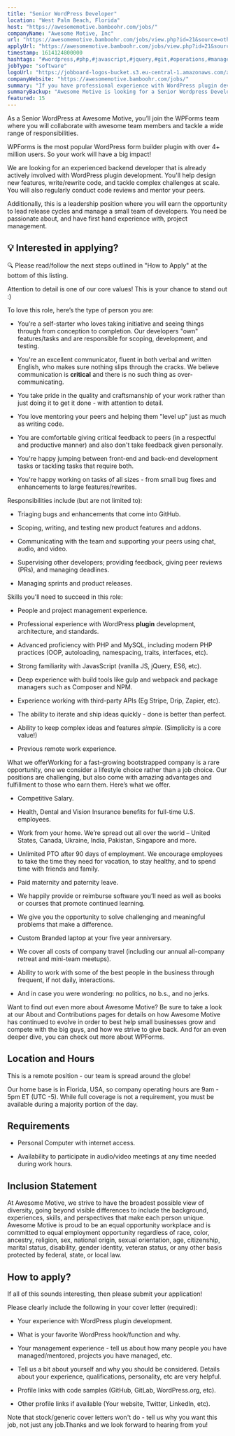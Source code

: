```yaml
---
title: "Senior WordPress Developer"
location: "West Palm Beach, Florida"
host: "https://awesomemotive.bamboohr.com/jobs/"
companyName: "Awesome Motive, Inc"
url: "https://awesomemotive.bamboohr.com/jobs/view.php?id=21&source=other"
applyUrl: "https://awesomemotive.bamboohr.com/jobs/view.php?id=21&source=other"
timestamp: 1614124800000
hashtags: "#wordpress,#php,#javascript,#jquery,#git,#operations,#management,#branding,#ui/ux,#mysql"
jobType: "software"
logoUrl: "https://jobboard-logos-bucket.s3.eu-central-1.amazonaws.com/awesome-motive-inc"
companyWebsite: "https://awesomemotive.bamboohr.com/jobs/"
summary: "If you have professional experience with WordPress plugin development, architecture, and standards, Awesome Motive is looking for someone with your knowledge."
summaryBackup: "Awesome Motive is looking for a Senior Wordpress Developer that has experience in: #management, #wordpress, #php."
featured: 15
---
```


As a Senior WordPress at Awesome Motive, you’ll join the WPForms team where you will collaborate with awesome team members and tackle a wide range of responsibilities.

WPForms is the most popular WordPress form builder plugin with over 4+ million users. So your work will have a big impact!

We are looking for an experienced backend developer that is already actively involved with WordPress plugin development. You'll help design new features, write/rewrite code, and tackle complex challenges at scale. You will also regularly conduct code reviews and mentor your peers.

Additionally, this is a leadership position where you will earn the opportunity to lead release cycles and manage a small team of developers. You need be passionate about, and have first hand experience with, project management.

## 💡 Interested in applying?

🔍 Please read/follow the next steps outlined in "How to Apply" at the bottom of this listing.

Attention to detail is one of our core values! This is your chance to stand out :)

To love this role, here’s the type of person you are:

*   You’re a self-starter who loves taking initiative and seeing things through from conception to completion. Our developers "own" features/tasks and are responsible for scoping, development, and testing.  
    
*   You're an excellent communicator, fluent in both verbal and written English, who makes sure nothing slips through the cracks. We believe communication is **critical** and there is no such thing as over-communicating.
*   You take pride in the quality and craftsmanship of your work rather than just doing it to get it done - with attention to detail.  
    
*   You love mentoring your peers and helping them "level up" just as much as writing code.
*   You are comfortable giving critical feedback to peers (in a respectful and productive manner) and also don't take feedback given personally.
*   You're happy jumping between front-end and back-end development tasks or tackling tasks that require both.
*   You're happy working on tasks of all sizes - from small bug fixes and enhancements to large features/rewrites.

Responsibilities include (but are not limited to):

*   Triaging bugs and enhancements that come into GitHub.  
    
*   Scoping, writing, and testing new product features and addons.  
    
*   Communicating with the team and supporting your peers using chat, audio, and video.
*   Supervising other developers; providing feedback, giving peer reviews (PRs), and managing deadlines.  
    
*   Managing sprints and product releases.

Skills you'll need to succeed in this role:

*   People and project management experience.
*   Professional experience with WordPress **plugin** development, architecture, and standards.
*   Advanced proficiency with PHP and MySQL, including modern PHP practices (OOP, autoloading, namespacing, traits, interfaces, etc).
*   Strong familiarity with JavasScript (vanilla JS, jQuery, ES6, etc).
*   Deep experience with build tools like gulp and webpack and package managers such as Composer and NPM.
*   Experience working with third-party APIs (Eg Stripe, Drip, Zapier, etc).  
    
*   The ability to iterate and ship ideas quickly - done is better than perfect.  
    
*   Ability to keep complex ideas and features _simple_. (Simplicity is a core value!)
*   Previous remote work experience.

What we offerWorking for a fast-growing bootstrapped company is a rare opportunity, one we consider a lifestyle choice rather than a job choice. Our positions are challenging, but also come with amazing advantages and fulfillment to those who earn them. Here’s what we offer.

*   Competitive Salary.
*   Health, Dental and Vision Insurance benefits for full-time U.S. employees.  
    
*   Work from your home. We’re spread out all over the world – United States, Canada, Ukraine, India, Pakistan, Singapore and more.
*   Unlimited PTO after 90 days of employment. We encourage employees to take the time they need for vacation, to stay healthy, and to spend time with friends and family.
*   Paid maternity and paternity leave.
*   We happily provide or reimburse software you’ll need as well as books or courses that promote continued learning.
*   We give you the opportunity to solve challenging and meaningful problems that make a difference.
*   Custom Branded laptop at your five year anniversary.
*   We cover all costs of company travel (including our annual all-company retreat and mini-team meetups).
*   Ability to work with some of the best people in the business through frequent, if not daily, interactions.
*   And in case you were wondering: no politics, no b.s., and no jerks.

Want to find out even more about Awesome Motive? Be sure to take a look at our About and Contributions pages for details on how Awesome Motive has continued to evolve in order to best help small businesses grow and compete with the big guys, and how we strive to give back. And for an even deeper dive, you can check out more about WPForms.

## Location and Hours

This is a remote position - our team is spread around the globe!

Our home base is in Florida, USA, so company operating hours are 9am - 5pm ET (UTC -5). While full coverage is not a requirement, you must be available during a majority portion of the day.

## Requirements

*   Personal Computer with internet access.  
    
*   Availability to participate in audio/video meetings at any time needed during work hours.  
    

## Inclusion Statement

At Awesome Motive, we strive to have the broadest possible view of diversity, going beyond visible differences to include the background, experiences, skills, and perspectives that make each person unique. Awesome Motive is proud to be an equal opportunity workplace and is committed to equal employment opportunity regardless of race, color, ancestry, religion, sex, national origin, sexual orientation, age, citizenship, marital status, disability, gender identity, veteran status, or any other basis protected by federal, state, or local law.

## How to apply?

If all of this sounds interesting, then please submit your application!

Please clearly include the following in your cover letter (required):

*   Your experience with WordPress plugin development.
*   What is your favorite WordPress hook/function and why.
*   Your management experience - tell us about how many people you have managed/mentored, projects you have managed, etc.  
    
*   Tell us a bit about yourself and why you should be considered. Details about your experience, qualifications, personality, etc are very helpful.
*   Profile links with code samples (GitHub, GitLab, WordPress.org, etc).
*   Other profile links if available (Your website, Twitter, LinkedIn, etc).

Note that stock/generic cover letters won't do - tell us why you want this job, not just any job.Thanks and we look forward to hearing from you!

